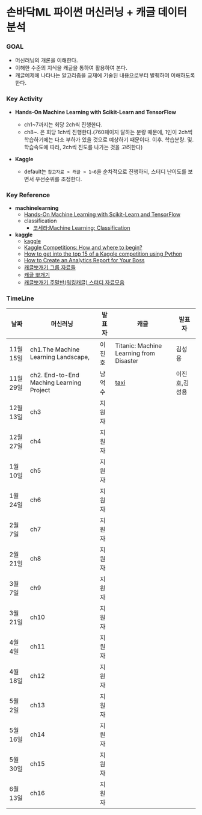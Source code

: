# 손바닥ML 파이썬 머신러닝 + 캐글 데이터 분석				

### GOAL				

- 머신러닝의 개론을 이해한다.			
- 이해한 수준의 지식을 캐글을 통하여 활용하여 본다.
- 캐글예제에 나타나는 알고리즘을 교재에 기술된 내용으로부터 발췌하여 이해하도록 한다.

### Key Activity

- **Hands-On Machine Learning with Scikit-Learn and TensorFlow**
  - ch1~7까지는 회당 2ch씩 진행한다.
  - ch8~. 은 회당 1ch씩 진행한다.(760페이지 달하는 분량 때문에, 1인이 2ch씩 학습하기에는 다소 부하가 있을 것으로 예상하기 때문이다. 이후. 학습분량. 및. 학습속도에 따라, 2ch씩 진도를 나가는 것을 고려한다)

- **Kaggle**
  - default는 `참고자료 > 캐글 > 1~6`을 순차적으로 진행하되, 스터디 난이도를 보면서 우선순위를 조정한다.

### Key Reference

- **machinelearning**
  - [Hands-On Machine Learning with Scikit-Learn and TensorFlow](https://www.amazon.com/Hands-Machine-Learning-Scikit-Learn-TensorFlow/dp/1491962291/)
  - classification
    - [코세라:Machine Learning: Classification
](https://www.coursera.org/learn/ml-classification/home/info)
- **kaggle**
  - [kaggle](https://www.kaggle.com/)
  - [Kaggle Competitions: How and where to begin?](https://www.analyticsvidhya.com/blog/2015/06/start-journey-kaggle/)
  - [How to get into the top 15 of a Kaggle competition using Python]( https://www.dataquest.io/blog/kaggle-tutorial/)
  - [How to Create an Analytics Report for Your Boss](https://www.quora.com/What-Kaggle-competitions-should-a-beginner-start-with-1)
  - [캐글뽀개기 그룹 자료들](http://kagglebreak.github.io/)
  - [캐글 뽀개기]( kagglebreak.github.io)
  - [캐글뽀개기 주말반(워킹캐글) 스터디 자료모음](https://github.com/KaggleBreak/walkingkaggle)


### TimeLine


| 날짜      | 머신러닝                                     | 발표자  | 캐글                                      | 발표자  |
| ------- | ---------------------------------------- | ---- | --------------------------------------- | ---- |
| 11월 15일 | ch1.The Machine Learning Landscape,      | 이진호  | Titanic: Machine Learning from Disaster | 김성용  |
| 11월 29일 | ch2. End-to-End Maching Learning Project | 남억수  | [taxi](https://github.com/KaggleBreak/walkingkaggle/blob/master/taxi/Python/park/0906.%20Univariate%20Graph%20.ipynb)                                        | 이진호,김성용  |
| 12월 13일 | ch3                                      | 지원자  |                                         |      |
| 12월 27일 | ch4                                      | 지원자  |                                         |      |
| 1월 10일  | ch5                                      | 지원자  |                                         |      |
| 1월 24일  | ch6                                      | 지원자  |                                         |      |
| 2월 7일   | ch7                                      | 지원자  |                                         |      |
| 2월 21일  | ch8                                      | 지원자  |                                         |      |
| 3월 7일   | ch9                                      | 지원자  |                                         |      |
| 3월 21일  | ch10                                     | 지원자  |                                         |      |
| 4월 4일   | ch11                                     | 지원자  |                                         |      |
| 4월 18일  | ch12                                     | 지원자  |                                         |      |
| 5월 2일   | ch13                                     | 지원자  |                                         |      |
| 5월 16일  | ch14                                     | 지원자  |                                         |      |
| 5월 30일  | ch15                                     | 지원자  |                                         |      |
| 6월 13일  | ch16                                     | 지원자  |                                         |      |